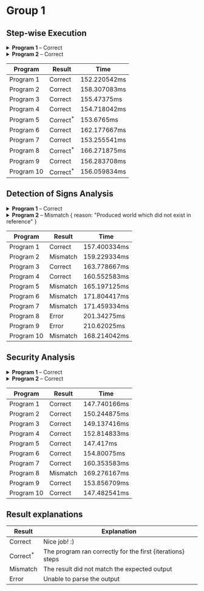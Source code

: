 # Group 1
## Step-wise Execution
<details><summary>
<strong>Program 1</strong> – 
Correct
</summary>



```py
d := b ;
c := d ;
b := -1 ;
b := d ;
if (68 <= -2) ->
   c := c
fi ;
do (b = 8) ->
   do (!(-29 <= c) | true) ->
      do !(b <= a) ->
         do ((false || (((-59 >= b) && !!!true) & true)) || false) ->
            c := -92
         od
      od
   od
od ;
d := d ;
if !(false & !(((a > b) || (!false || true)) | true)) ->
   d := c
fi ;
do !((-6 > d) & ((c >= b) && true)) ->
   d := -99
od ;
do !(a <= b) ->
   if (false & ((c <= a) || (d != -58))) ->
      do !(c <= -62) ->
         if !(-66 = a) ->
            do true ->
               c := a
            od
         fi
      od
   fi
od
```


### Input

#### Determinism:

Deterministic

#### Memory:

`[a = 7, b = 4, c = 6, d = 8]`


### Output 

```
StepWiseOutput(
    [
        ProgramTrace {
            state: Running,
            node: "Node 0",
            memory: Memory {
                variables: {
                    a: 7,
                    b: 4,
                    c: 6,
                    d: 8,
                },
                arrays: {},
            },
        },
        ProgramTrace {
            state: Running,
            node: "Node 2",
            memory: Memory {
                variables: {
                    a: 7,
                    b: 4,
                    c: 6,
                    d: 4,
                },
                arrays: {},
            },
        },
        ProgramTrace {
            state: Running,
            node: "Node 3",
            memory: Memory {
                variables: {
                    a: 7,
                    b: 4,
                    c: 4,
                    d: 4,
                },
                arrays: {},
            },
        },
        ProgramTrace {
            state: Running,
            node: "Node 4",
            memory: Memory {
                variables: {
                    a: 7,
                    b: -1,
                    c: 4,
                    d: 4,
                },
                arrays: {},
            },
        },
        ProgramTrace {
            state: Stuck,
            node: "Node 5",
            memory: Memory {
                variables: {
                    a: 7,
                    b: 4,
                    c: 4,
                    d: 4,
                },
                arrays: {},
            },
        },
    ],
)
```


</details>
<details><summary>
<strong>Program 2</strong> – 
Correct
</summary>



```py
do (((b != -98) & (!(d = 45) | !!true)) & false) ->
   b := b
od ;
if (d >= c) ->
   c := c
fi ;
a := d ;
c := d ;
a := b ;
do false ->
   c := -49
od ;
a := c ;
c := 24 ;
a := a ;
a := 95
```


### Input

#### Determinism:

Deterministic

#### Memory:

`[a = 5, b = -4, c = 9, d = 9]`


### Output 

```
StepWiseOutput(
    [
        ProgramTrace {
            state: Running,
            node: "Node 0",
            memory: Memory {
                variables: {
                    a: 5,
                    b: -4,
                    c: 9,
                    d: 9,
                },
                arrays: {},
            },
        },
        ProgramTrace {
            state: Running,
            node: "Node 2",
            memory: Memory {
                variables: {
                    a: 5,
                    b: -4,
                    c: 9,
                    d: 9,
                },
                arrays: {},
            },
        },
        ProgramTrace {
            state: Running,
            node: "Node 5",
            memory: Memory {
                variables: {
                    a: 5,
                    b: -4,
                    c: 9,
                    d: 9,
                },
                arrays: {},
            },
        },
        ProgramTrace {
            state: Running,
            node: "Node 4",
            memory: Memory {
                variables: {
                    a: 5,
                    b: -4,
                    c: 9,
                    d: 9,
                },
                arrays: {},
            },
        },
        ProgramTrace {
            state: Running,
            node: "Node 6",
            memory: Memory {
                variables: {
                    a: 9,
                    b: -4,
                    c: 9,
                    d: 9,
                },
                arrays: {},
            },
        },
        ProgramTrace {
            state: Running,
            node: "Node 7",
            memory: Memory {
                variables: {
                    a: 9,
                    b: -4,
                    c: 9,
                    d: 9,
                },
                arrays: {},
            },
        },
        ProgramTrace {
            state: Running,
            node: "Node 8",
            memory: Memory {
                variables: {
                    a: -4,
                    b: -4,
                    c: 9,
                    d: 9,
                },
                arrays: {},
            },
        },
        ProgramTrace {
            state: Running,
            node: "Node 9",
            memory: Memory {
                variables: {
                    a: -4,
                    b: -4,
                    c: 9,
                    d: 9,
                },
                arrays: {},
            },
        },
        ProgramTrace {
            state: Running,
            node: "Node 11",
            memory: Memory {
                variables: {
                    a: 9,
                    b: -4,
                    c: 9,
                    d: 9,
                },
                arrays: {},
            },
        },
        ProgramTrace {
            state: Running,
            node: "Node 12",
            memory: Memory {
                variables: {
                    a: 9,
                    b: -4,
                    c: 24,
                    d: 9,
                },
                arrays: {},
            },
        },
        ProgramTrace {
            state: Running,
            node: "Node 13",
            memory: Memory {
                variables: {
                    a: 9,
                    b: -4,
                    c: 24,
                    d: 9,
                },
                arrays: {},
            },
        },
        ProgramTrace {
            state: Terminated,
            node: "Node 1",
            memory: Memory {
                variables: {
                    a: 95,
                    b: -4,
                    c: 24,
                    d: 9,
                },
                arrays: {},
            },
        },
    ],
)
```


</details>

| Program    | Result              | Time         |
|------------|---------------------|--------------|
| Program 1  | Correct             | 152.220542ms |
| Program 2  | Correct             | 158.307083ms |
| Program 3  | Correct             | 155.47375ms  |
| Program 4  | Correct             | 154.718042ms |
| Program 5  | Correct<sup>*</sup> | 153.6765ms   |
| Program 6  | Correct             | 162.177667ms |
| Program 7  | Correct             | 153.255541ms |
| Program 8  | Correct<sup>*</sup> | 166.271875ms |
| Program 9  | Correct             | 156.283708ms |
| Program 10 | Correct<sup>*</sup> | 156.059834ms |
## Detection of Signs Analysis
<details><summary>
<strong>Program 1</strong> – 
Correct
</summary>



```py
d := b ;
c := d ;
b := -1 ;
b := d ;
if (68 <= -2) ->
   c := c
fi ;
do (b = 8) ->
   do (!(-29 <= c) | true) ->
      do !(b <= a) ->
         do ((false || (((-59 >= b) && !!!true) & true)) || false) ->
            c := -92
         od
      od
   od
od ;
d := d ;
if !(false & !(((a > b) || (!false || true)) | true)) ->
   d := c
fi ;
do !((-6 > d) & ((c >= b) && true)) ->
   d := -99
od ;
do !(a <= b) ->
   if (false & ((c <= a) || (d != -58))) ->
      do !(c <= -62) ->
         if !(-66 = a) ->
            do true ->
               c := a
            od
         fi
      od
   fi
od
```


### Input

Determinism: NonDeterministic

Memory: [a = -, b = -, c = +, d = +]


### Output 

| Node    | a | b | c | d |
|---------|---|---|---|---|
| Node 0  | - | - | + | + |
| Node 1  |   |   |   |   |
| Node 10 |   |   |   |   |
| Node 11 |   |   |   |   |
| Node 12 |   |   |   |   |
| Node 13 |   |   |   |   |
| Node 14 |   |   |   |   |
| Node 15 |   |   |   |   |
| Node 16 |   |   |   |   |
| Node 17 |   |   |   |   |
| Node 18 |   |   |   |   |
| Node 19 |   |   |   |   |
| Node 2  | - | - | + | - |
| Node 20 |   |   |   |   |
| Node 21 |   |   |   |   |
| Node 22 |   |   |   |   |
| Node 3  | - | - | - | - |
| Node 4  | - | - | - | - |
| Node 5  | - | - | - | - |
| Node 6  |   |   |   |   |
| Node 7  |   |   |   |   |
| Node 8  |   |   |   |   |
| Node 9  |   |   |   |   |


</details>
<details><summary>
<strong>Program 2</strong> – 
Mismatch { reason: "Produced world which did not exist in reference" }
</summary>



```py
do (((b != -98) & (!(d = 45) | !!true)) & false) ->
   b := b
od ;
if (d >= c) ->
   c := c
fi ;
a := d ;
c := d ;
a := b ;
do false ->
   c := -49
od ;
a := c ;
c := 24 ;
a := a ;
a := 95
```


### Input

Determinism: NonDeterministic

Memory: [a = -, b = -, c = -, d = 0]


### Output 

| Node    | a | b | c | d |
|---------|---|---|---|---|
| Node 0  | - | - | - | 0 |
| Node 1  | + | - | + | 0 |
| Node 10 |   |   |   |   |
| Node 11 | 0 | - | 0 | 0 |
| Node 12 | 0 | - | + | 0 |
| Node 13 | 0 | - | + | 0 |
| Node 2  | - | - | - | 0 |
| Node 3  |   |   |   |   |
| Node 4  | - | - | - | 0 |
| Node 5  | - | - | - | 0 |
| Node 6  | 0 | - | - | 0 |
| Node 7  | 0 | - | 0 | 0 |
| Node 8  | - | - | 0 | 0 |
| Node 9  | - | - | 0 | 0 |


</details>

| Program    | Result   | Time         |
|------------|----------|--------------|
| Program 1  | Correct  | 157.400334ms |
| Program 2  | Mismatch | 159.229334ms |
| Program 3  | Correct  | 163.778667ms |
| Program 4  | Correct  | 160.552583ms |
| Program 5  | Mismatch | 165.197125ms |
| Program 6  | Mismatch | 171.804417ms |
| Program 7  | Mismatch | 171.459334ms |
| Program 8  | Error    | 201.34275ms  |
| Program 9  | Error    | 210.62025ms  |
| Program 10 | Mismatch | 168.214042ms |
## Security Analysis
<details><summary>
<strong>Program 1</strong> – 
Correct
</summary>



```py
d := b ;
c := d ;
b := -1 ;
b := d ;
if (68 <= -2) ->
   c := c
fi ;
do (b = 8) ->
   do (!(-29 <= c) | true) ->
      do !(b <= a) ->
         do ((false || (((-59 >= b) && !!!true) & true)) || false) ->
            c := -92
         od
      od
   od
od ;
d := d ;
if !(false & !(((a > b) || (!false || true)) | true)) ->
   d := c
fi ;
do !((-6 > d) & ((c >= b) && true)) ->
   d := -99
od ;
do !(a <= b) ->
   if (false & ((c <= a) || (d != -58))) ->
      do !(c <= -62) ->
         if !(-66 = a) ->
            do true ->
               c := a
            od
         fi
      od
   fi
od
```


### Input

Lattice: A < B, C < D

Classification: [c = D, b = D, a = A, d = D]


### Output 

```
SecurityAnalysisResult {
    actual: [
        Flow(a -> c),
        Flow(a -> d),
        Flow(b -> c),
        Flow(b -> d),
        Flow(c -> c),
        Flow(c -> d),
        Flow(d -> b),
        Flow(d -> c),
        Flow(d -> d),
    ],
    allowed: [
        Flow(a -> a),
        Flow(b -> b),
        Flow(b -> c),
        Flow(b -> d),
        Flow(c -> b),
        Flow(c -> c),
        Flow(c -> d),
        Flow(d -> b),
        Flow(d -> c),
        Flow(d -> d),
    ],
    violations: [
        Flow(a -> c),
        Flow(a -> d),
    ],
}
```


</details>
<details><summary>
<strong>Program 2</strong> – 
Correct
</summary>



```py
do (((b != -98) & (!(d = 45) | !!true)) & false) ->
   b := b
od ;
if (d >= c) ->
   c := c
fi ;
a := d ;
c := d ;
a := b ;
do false ->
   c := -49
od ;
a := c ;
c := 24 ;
a := a ;
a := 95
```


### Input

Lattice: A < B, C < D

Classification: [b = B, d = C, c = C, a = B]


### Output 

```
SecurityAnalysisResult {
    actual: [
        Flow(a -> a),
        Flow(b -> a),
        Flow(b -> b),
        Flow(c -> a),
        Flow(c -> c),
        Flow(d -> a),
        Flow(d -> b),
        Flow(d -> c),
    ],
    allowed: [
        Flow(a -> a),
        Flow(a -> b),
        Flow(b -> a),
        Flow(b -> b),
        Flow(c -> c),
        Flow(c -> d),
        Flow(d -> c),
        Flow(d -> d),
    ],
    violations: [
        Flow(c -> a),
        Flow(d -> a),
        Flow(d -> b),
    ],
}
```


</details>

| Program    | Result   | Time         |
|------------|----------|--------------|
| Program 1  | Correct  | 147.740166ms |
| Program 2  | Correct  | 150.244875ms |
| Program 3  | Correct  | 149.137416ms |
| Program 4  | Correct  | 152.814833ms |
| Program 5  | Correct  | 147.417ms    |
| Program 6  | Correct  | 154.80075ms  |
| Program 7  | Correct  | 160.353583ms |
| Program 8  | Mismatch | 169.276167ms |
| Program 9  | Correct  | 153.856709ms |
| Program 10 | Correct  | 147.482541ms |

## Result explanations

| Result              | Explanation                                                |
|---------------------|------------------------------------------------------------|
| Correct             | Nice job! :)                                               |
| Correct<sup>*</sup> | The program ran correctly for the first {iterations} steps |
| Mismatch            | The result did not match the expected output               |
| Error               | Unable to parse the output                                 |
